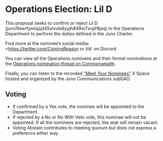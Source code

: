 # Operations Election: Lil D

This proposal seeks to confirm or reject Lil D (juno1kkerfymlqzjd45xlvvle6yyjh849m7xvpf9jaq) to the Operations Department to perform the duties defined in the Juno Charter.

Find more at the nominee’s social media: <https://twitter.com/CoiningReason or _lild._ on Discord

You can view all the Operations nominees and their formal nominations at the [Operations nomination thread on Commonwealth](https://commonwealth.im/juno/discussion/14947-juno-charter-operations-departmentnominations-round-2-closed?comment=72110).

Finally, you can listen to the recorded ["Meet Your Nominees"](https://open.spotify.com/episode/3viz38oqdkWU3EPWDXWJb4) X Space hosted and organized by the Juno Communications subDAO.

## Voting

- If confirmed by a Yes vote, the nominee will be appointed to the Department.
- If rejected by a No or No With Veto vote, this nominee will not be appointed. If all the nominees are rejected, the seat will remain vacant.
- Voting Abstain contributes to meeting quorum but does not express a preference either way.
